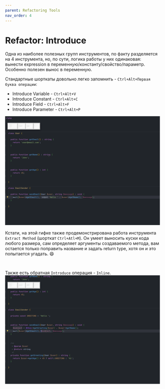 ```yaml
---
parent: Refactoring Tools
nav_order: 4
---
```


# Refactor: Introduce

Одна из наиболее полезных групп инструментов, по факту разделяется на 4 инструмента, но, по сути, логика работы у них одинаковая: вынести expression в переменную/константу/свойство/параметр.<br>
Особенно полезен вынос в переменную.

Стандартные шорткаты довольно легко запомнить - `Ctrl+Alt+Первая буква операции`:
- Introduce Variable - `Ctrl+Alt+V`
- Introduce Constant - `Ctrl+Alt+C`
- Introduce Field - `Ctrl+Alt+F`
- Introduce Parameter - `Ctrl+Alt+P`

![Introduce example](assets/Introduce.gif)

Кстати, на этой гифке также продемонстрирована работа инструмента `Extract Method` (шорткат `Ctrl+Atl+M`). Он умеет выносить куски кода любого размера, сам определяет аргументы создаваемого метода, вам остается только поправить название и задать return type, хотя он и это попытается угадать. :smile:

<br>

Также есть обратная `Introduce` операция - `Inline`.<br>
![Introduce example](assets/Inline.gif)